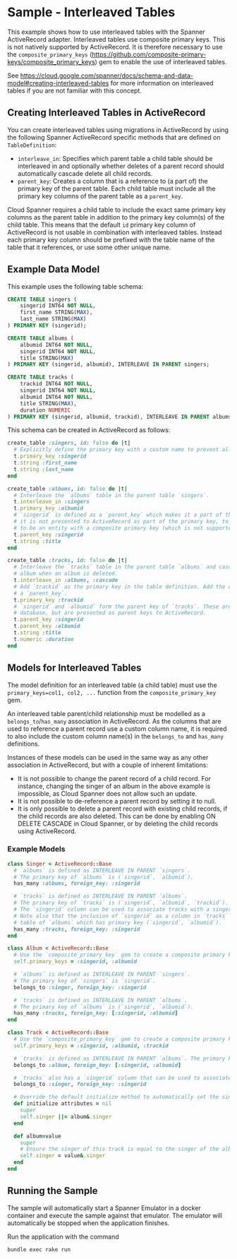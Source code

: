# Sample - Interleaved Tables

This example shows how to use interleaved tables with the Spanner ActiveRecord adapter.
Interleaved tables use composite primary keys. This is not natively supported by ActiveRecord.
It is therefore necessary to use the `composite_primary_keys` (https://github.com/composite-primary-keys/composite_primary_keys)
gem to enable the use of interleaved tables.

See https://cloud.google.com/spanner/docs/schema-and-data-model#creating-interleaved-tables for more information
on interleaved tables if you are not familiar with this concept.

## Creating Interleaved Tables in ActiveRecord
You can create interleaved tables using migrations in ActiveRecord by using the following Spanner ActiveRecord specific
methods that are defined on `TableDefinition`:
* `interleave_in`: Specifies which parent table a child table should be interleaved in and optionally whether
  deletes of a parent record should automatically cascade delete all child records.
* `parent_key`: Creates a column that is a reference to (a part of) the primary key of the parent table. Each child
  table must include all the primary key columns of the parent table as a `parent_key`.

Cloud Spanner requires a child table to include the exact same primary key columns as the parent table in addition to
the primary key column(s) of the child table. This means that the default `id` primary key column of ActiveRecord is
not usable in combination with interleaved tables. Instead each primary key column should be prefixed with the table
name of the table that it references, or use some other unique name.

## Example Data Model
This example uses the following table schema:

```sql
CREATE TABLE singers (
    singerid INT64 NOT NULL,
    first_name STRING(MAX),
    last_name STRING(MAX)
) PRIMARY KEY (singerid);

CREATE TABLE albums (
    albumid INT64 NOT NULL,
    singerid INT64 NOT NULL,
    title STRING(MAX)
) PRIMARY KEY (singerid, albumid), INTERLEAVE IN PARENT singers;

CREATE TABLE tracks (
    trackid INT64 NOT NULL,
    singerid INT64 NOT NULL,
    albumid INT64 NOT NULL,
    title STRING(MAX),
    duration NUMERIC
) PRIMARY KEY (singerid, albumid, trackid), INTERLEAVE IN PARENT albums ON DELETE CASCADE;
```

This schema can be created in ActiveRecord as follows:

```ruby
create_table :singers, id: false do |t|
  # Explicitly define the primary key with a custom name to prevent all primary key columns from being named `id`.
  t.primary_key :singerid
  t.string :first_name
  t.string :last_name
end

create_table :albums, id: false do |t|
  # Interleave the `albums` table in the parent table `singers`.
  t.interleave_in :singers
  t.primary_key :albumid
  # `singerid` is defined as a `parent_key` which makes it a part of the primary key in the table definition, but
  # it is not presented to ActiveRecord as part of the primary key, to prevent ActiveRecord from considering this
  # to be an entity with a composite primary key (which is not supported by ActiveRecord).
  t.parent_key :singerid
  t.string :title
end

create_table :tracks, id: false do |t|
  # Interleave the `tracks` table in the parent table `albums` and cascade delete all tracks that belong to an
  # album when an album is deleted.
  t.interleave_in :albums, :cascade
  # Add `trackid` as the primary key in the table definition. Add the other key parts as
  # a `parent_key`.
  t.primary_key :trackid
  # `singerid` and `albumid` form the parent key of `tracks`. These are part of the primary key definition in the
  # database, but are presented as parent keys to ActiveRecord.
  t.parent_key :singerid
  t.parent_key :albumid
  t.string :title
  t.numeric :duration
end
```

## Models for Interleaved Tables
The model definition for an interleaved table (a child table) must use the `primary_keys=col1, col2, ...`
function from the `composite_primary_key` gem.

An interleaved table parent/child relationship must be modelled as a `belongs_to`/`has_many` association in
ActiveRecord. As the columns that are used to reference a parent record use a custom column name, it is required to also
include the custom column name(s) in the `belongs_to` and `has_many` definitions.

Instances of these models can be used in the same way as any other association in ActiveRecord, but with a couple of
inherent limitations:
* It is not possible to change the parent record of a child record. For instance, changing the singer of an album in the
  above example is impossible, as Cloud Spanner does not allow such an update.
* It is not possible to de-reference a parent record by setting it to null.
* It is only possible to delete a parent record with existing child records, if the child records are also deleted. This
  can be done by enabling ON DELETE CASCADE in Cloud Spanner, or by deleting the child records using ActiveRecord.

### Example Models

```ruby
class Singer < ActiveRecord::Base
  # `albums` is defined as INTERLEAVE IN PARENT `singers`.
  # The primary key of `albums` is (`singerid`, `albumid`).
  has_many :albums, foreign_key: :singerid

  # `tracks` is defined as INTERLEAVE IN PARENT `albums`.
  # The primary key of `tracks` is (`singerid`, `albumid`, `trackid`).
  # The `singerid` column can be used to associate tracks with a singer without the need to go through albums.
  # Note also that the inclusion of `singerid` as a column in `tracks` is required in order to make `tracks` a child
  # table of `albums` which has primary key (`singerid`, `albumid`).
  has_many :tracks, foreign_key: :singerid
end

class Album < ActiveRecord::Base
  # Use the `composite_primary_key` gem to create a composite primary key definition for the model.
  self.primary_keys = :singerid, :albumid

  # `albums` is defined as INTERLEAVE IN PARENT `singers`.
  # The primary key of `singers` is `singerid`.
  belongs_to :singer, foreign_key: :singerid

  # `tracks` is defined as INTERLEAVE IN PARENT `albums`.
  # The primary key of `albums` is (`singerid`, `albumid`).
  has_many :tracks, foreign_key: [:singerid, :albumid]
end

class Track < ActiveRecord::Base
  # Use the `composite_primary_key` gem to create a composite primary key definition for the model.
  self.primary_keys = :singerid, :albumid, :trackid

  # `tracks` is defined as INTERLEAVE IN PARENT `albums`. The primary key of `albums` is (`singerid`, `albumid`).
  belongs_to :album, foreign_key: [:singerid, :albumid]

  # `tracks` also has a `singerid` column that can be used to associate a Track with a Singer.
  belongs_to :singer, foreign_key: :singerid

  # Override the default initialize method to automatically set the singer attribute when an album is given.
  def initialize attributes = nil
    super
    self.singer ||= album&.singer
  end

  def album=value
    super
    # Ensure the singer of this track is equal to the singer of the album that is set.
    self.singer = value&.singer
  end
end
```

## Running the Sample

The sample will automatically start a Spanner Emulator in a docker container and execute the sample
against that emulator. The emulator will automatically be stopped when the application finishes.

Run the application with the command

```bash
bundle exec rake run
```